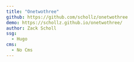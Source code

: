 ```yaml
---
title: "Onetwothree"
github: https://github.com/schollz/onetwothree
demo: https://schollz.github.io/onetwothree/
author: Zack Scholl
ssg:
  - Hugo
cms:
  - No Cms
---
```

